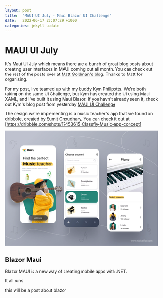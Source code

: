 ```yaml
---
layout: post
title:  "MAUI UI July - Maui Blazor UI Challenge"
date:   2022-06-17 23:07:29 +1000
categories: jekyll update
---
```


# MAUI UI July
It's Maui UI July which means there are a bunch of great blog posts about creating user interfaces in MAUI coming out all month. You can check out the rest of the posts over at [Matt Goldman's blog](https://goforgoldman.com/2022/05/19/maui-ui-july.html). Thanks to Matt for organising.

For my post, I've teamed up with my buddy Kym Phillpotts. We're both taking on the same UI Challenge, but Kym has created the UI using Maui XAML, and I've built it using Maui Blazor. If you havn't already seen it, check out Kym's blog post from yesterday [MAUI UI Challenge](kymphillpotts.com/maui)

The design we're implementing is a music teacher's app that we found on dribbble, created by Sumit Choudhary. You can check it out at [https://dribbble.com/shots/17453615-Classfly-Music-app-concept]

![Design](design.webp)


## Blazor Maui

Blazor MAUI is a new way of creating mobile apps with .NET.

It all runs 


this will be a post about blazor

[jekyll-docs]: https://jekyllrb.com/docs/home
[jekyll-gh]:   https://github.com/jekyll/jekyll
[jekyll-talk]: https://talk.jekyllrb.com/
